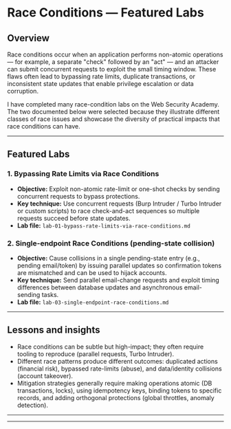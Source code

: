 # Race Conditions — Featured Labs

## Overview

Race conditions occur when an application performs non-atomic operations — for example, a separate "check" followed by an "act" — and an attacker can submit concurrent requests to exploit the small timing window. These flaws often lead to bypassing rate limits, duplicate transactions, or inconsistent state updates that enable privilege escalation or data corruption.

I have completed many race-condition labs on the Web Security Academy. The two documented below were selected because they illustrate different classes of race issues and showcase the diversity of practical impacts that race conditions can have.

---

## Featured Labs

### 1. Bypassing Rate Limits via Race Conditions

* **Objective:** Exploit non-atomic rate-limit or one-shot checks by sending concurrent requests to bypass protections.
* **Key technique:** Use concurrent requests (Burp Intruder / Turbo Intruder or custom scripts) to race check-and-act sequences so multiple requests succeed before state updates.
* **Lab file:** `lab-01-bypass-rate-limits-via-race-conditions.md`

### 2. Single-endpoint Race Conditions (pending-state collision)

* **Objective:** Cause collisions in a single pending-state entry (e.g., pending email/token) by issuing parallel updates so confirmation tokens are mismatched and can be used to hijack accounts.
* **Key technique:** Send parallel email-change requests and exploit timing differences between database updates and asynchronous email-sending tasks.
* **Lab file:** `lab-03-single-endpoint-race-conditions.md`

---

## Lessons and insights

* Race conditions can be subtle but high-impact; they often require tooling to reproduce (parallel requests, Turbo Intruder).
* Different race patterns produce different outcomes: duplicated actions (financial risk), bypassed rate-limits (abuse), and data/identity collisions (account takeover).
* Mitigation strategies generally require making operations atomic (DB transactions, locks), using idempotency keys, binding tokens to specific records, and adding orthogonal protections (global throttles, anomaly detection).

---




---


